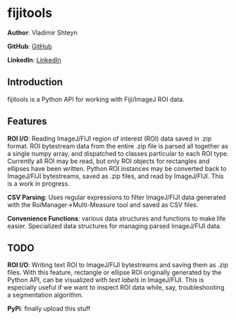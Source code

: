 fijitools
==================

**Author**: Vladimir Shteyn 

**GitHub**: [GitHub](https://github.com/mistervladimir)

**LinkedIn**: [LinkedIn](https://www.linkedin.com/in/vladimir-shteyn/)


Introduction
------------------

fijitools is a Python API for working with Fiji/ImageJ ROI data. 


Features 
------------------
**ROI I/O**: Reading ImageJ/FIJI region of interest (ROI) data saved in .zip format. ROI bytestream data from the entire .zip file is parsed all together as a single numpy array, and dispatched to classes particular to each ROI type. Currently all ROI may be read, but only ROI objects for rectangles and ellipses have been written. Python ROI instances may be converted back to ImageJ/FIJI bytestreams, saved as .zip files, and read by ImageJ/FIJI. This is a work in progress.

**CSV Parsing**: Uses regular expressions to filter ImageJ/FIJI data generated with the RoiManager->Multi-Measure tool and saved as CSV files.

**Convenience Functions**: various data structures and functions to make life easier. Specialized data structures for managing parsed ImageJ/FIJI data.


TODO
------------------
**ROI I/O**: Writing text ROI to ImageJ/FIJI bytestreams and saving them as .zip files. With this feature, rectangle or ellipse ROI originally generated by the Python API, can be visualized with *text labels* in ImageJ/FIJI. This is especially useful if we want to inspect ROI data while, say, troubleshooting a segmentation algorithm.

**PyPi**: finally upload this stuff
